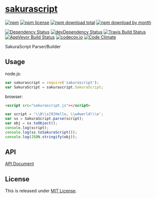 # [sakurascript](http://github.com/Ikagaka/sakurascript)

[![npm](https://img.shields.io/npm/v/sakurascript.svg)](https://www.npmjs.com/package/sakurascript)
[![npm license](https://img.shields.io/npm/l/sakurascript.svg)](https://www.npmjs.com/package/sakurascript)
[![npm download total](https://img.shields.io/npm/dt/sakurascript.svg)](https://www.npmjs.com/package/sakurascript)
[![npm download by month](https://img.shields.io/npm/dm/sakurascript.svg)](https://www.npmjs.com/package/sakurascript)

[![Dependency Status](https://david-dm.org/Ikagaka/sakurascript.svg)](https://david-dm.org/Ikagaka/sakurascript)
[![devDependency Status](https://david-dm.org/Ikagaka/sakurascript/dev-status.svg)](https://david-dm.org/Ikagaka/sakurascript#info=devDependencies)
[![Travis Build Status](https://travis-ci.org/Ikagaka/sakurascript.svg)](https://travis-ci.org/Ikagaka/sakurascript)
[![AppVeyor Build Status](https://ci.appveyor.com/api/projects/status/github/Ikagaka/sakurascript?svg=true)](https://ci.appveyor.com/project/Narazaka/sakurascript)
[![codecov.io](https://codecov.io/github/Ikagaka/sakurascript/coverage.svg?branch=master)](https://codecov.io/github/Ikagaka/sakurascript?branch=master)
[![Code Climate](https://codeclimate.com/github/Ikagaka/sakurascript/badges/gpa.svg)](https://codeclimate.com/github/Ikagaka/sakurascript)

SakuraScript Parser/Builder

## Usage

node.js:
```javascript
var sakurascript = require('sakurascript');
var SakuraScript = sakurascript.SakuraScript;
```

browser:
```html
<script src="sakurascript.js"></script>
```

```javascript
var script = '\\0\\s[0]Hello, \\w4world!\\e';
var ss = SakuraScript.parse(script);
var obj = ss.toObject();
console.log(script);
console.log(ss.toSakuraScript());
console.log(JSON.stringify(obj));
```

## API

[API Document](https://ikagaka.github.io/sakurascript/index.html)

## License

This is released under [MIT License](http://narazaka.net/license/MIT?2016).
